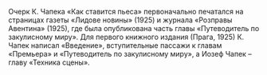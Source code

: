 <!--2017-01-28 10:46:50-->
Очерк К. Чапека «Как ставится пьеса» первоначально печатался на страницах газеты «Лидове новины» (1925) и журнала «Розправы Авентина» (1925), где была опубликована часть главы «Путеводитель по закулисному миру». Для первого книжного издания (Прага, 1925) К. Чапек написал «Введение», вступительные пассажи к главам «Премьера» и «Путеводитель по закулисному миру», а Иозеф Чапек – главу «Техника сцены».